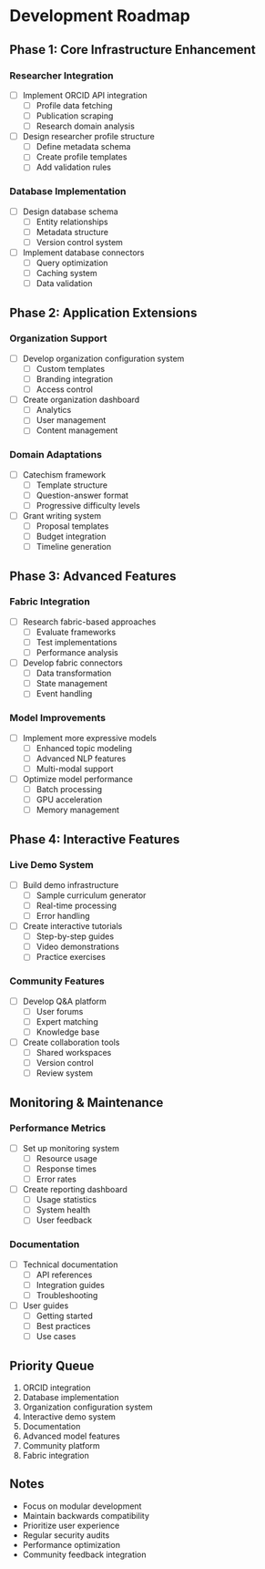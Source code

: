 # Development Roadmap

## Phase 1: Core Infrastructure Enhancement
### Researcher Integration
- [ ] Implement ORCID API integration
  - [ ] Profile data fetching
  - [ ] Publication scraping
  - [ ] Research domain analysis
- [ ] Design researcher profile structure
  - [ ] Define metadata schema
  - [ ] Create profile templates
  - [ ] Add validation rules

### Database Implementation
- [ ] Design database schema
  - [ ] Entity relationships
  - [ ] Metadata structure
  - [ ] Version control system
- [ ] Implement database connectors
  - [ ] Query optimization
  - [ ] Caching system
  - [ ] Data validation

## Phase 2: Application Extensions
### Organization Support
- [ ] Develop organization configuration system
  - [ ] Custom templates
  - [ ] Branding integration
  - [ ] Access control
- [ ] Create organization dashboard
  - [ ] Analytics
  - [ ] User management
  - [ ] Content management

### Domain Adaptations
- [ ] Catechism framework
  - [ ] Template structure
  - [ ] Question-answer format
  - [ ] Progressive difficulty levels
- [ ] Grant writing system
  - [ ] Proposal templates
  - [ ] Budget integration
  - [ ] Timeline generation

## Phase 3: Advanced Features
### Fabric Integration
- [ ] Research fabric-based approaches
  - [ ] Evaluate frameworks
  - [ ] Test implementations
  - [ ] Performance analysis
- [ ] Develop fabric connectors
  - [ ] Data transformation
  - [ ] State management
  - [ ] Event handling

### Model Improvements
- [ ] Implement more expressive models
  - [ ] Enhanced topic modeling
  - [ ] Advanced NLP features
  - [ ] Multi-modal support
- [ ] Optimize model performance
  - [ ] Batch processing
  - [ ] GPU acceleration
  - [ ] Memory management

## Phase 4: Interactive Features
### Live Demo System
- [ ] Build demo infrastructure
  - [ ] Sample curriculum generator
  - [ ] Real-time processing
  - [ ] Error handling
- [ ] Create interactive tutorials
  - [ ] Step-by-step guides
  - [ ] Video demonstrations
  - [ ] Practice exercises

### Community Features
- [ ] Develop Q&A platform
  - [ ] User forums
  - [ ] Expert matching
  - [ ] Knowledge base
- [ ] Create collaboration tools
  - [ ] Shared workspaces
  - [ ] Version control
  - [ ] Review system

## Monitoring & Maintenance
### Performance Metrics
- [ ] Set up monitoring system
  - [ ] Resource usage
  - [ ] Response times
  - [ ] Error rates
- [ ] Create reporting dashboard
  - [ ] Usage statistics
  - [ ] System health
  - [ ] User feedback

### Documentation
- [ ] Technical documentation
  - [ ] API references
  - [ ] Integration guides
  - [ ] Troubleshooting
- [ ] User guides
  - [ ] Getting started
  - [ ] Best practices
  - [ ] Use cases

## Priority Queue
1. ORCID integration
2. Database implementation
3. Organization configuration system
4. Interactive demo system
5. Documentation
6. Advanced model features
7. Community platform
8. Fabric integration

## Notes
- Focus on modular development
- Maintain backwards compatibility
- Prioritize user experience
- Regular security audits
- Performance optimization
- Community feedback integration
